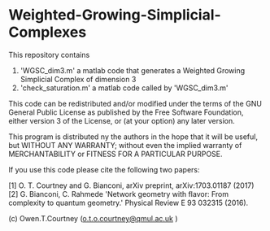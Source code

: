 # Weighted-Growing-Simplicial-Complexes

This repository contains
1. 'WGSC_dim3.m' a matlab code that generates a Weighted Growing Simplicial Complex of dimension 3
2. 'check_saturation.m' a matlab code called by 'WGSC_dim3.m'

This code can be redistributed and/or modified under the terms of the GNU General Public License as published by the Free Software Foundation, either version 3 of the License, or (at your option) any later version.

This program is distributed ny the authors in the hope that it will be useful, but WITHOUT ANY WARRANTY; without even the implied warranty of MERCHANTABILITY or FITNESS FOR A PARTICULAR PURPOSE.

If you use this code please cite the following two papers:

[1] O. T. Courtney and G. Bianconi, arXiv preprint, arXiv:1703.01187 (2017)                                                      [2] G. Bianconi, C. Rahmede  'Network geometry with flavor: From complexity to quantum geometry.' Physical Review E 93 032315 (2016).

(c) Owen.T.Courtney (o.t.o.courtney@qmul.ac.uk )
